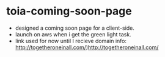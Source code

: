 # toia-coming-soon-page
- designed a coming soon page for a client-side.
- launch on aws when i get the green light task.
- link used for now until I recieve domain info: http://togetheroneinall.com/)http://togetheroneinall.com/ 

